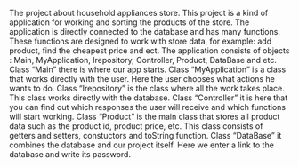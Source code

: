 The project about household appliances store. This project is a kind of application for working and sorting the products of the store. The application is directly connected to the database and has many functions. These functions are designed to work with store data, for example: add product, find the cheapest price and ect.
The application consists of objects :
Main, MyApplication, Irepository, Controller, Product, DataBase and etc.
Сlass “Main” there is where our app starts.
Class “MyApplication” is a class that works directly with the user. Here the user chooses what actions he wants to do.
Class “Irepository” is the class where all the work takes place. This class works directly with the database. 
Class “Controller” it is here that you can find out which responses the user will receive and which functions will start working.
Class “Product” is the main class that stores all product data such as the product id, product price, etc. This class consists of getters and setters, constuctors and toString function.
Class “DataBase” it combines the database and our project itself. Here we enter a link to the database and write its password.
